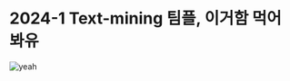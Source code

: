 # 2024-1 Text-mining 팀플, 이거함 먹어봐유
![yeah](https://github.com/user-attachments/assets/60b216e6-0b94-4a3e-93ac-56ca7d5a0d08)





